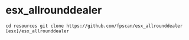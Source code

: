 # esx_allrounddealer

`cd resources
git clone https://github.com/fpscan/esx_allrounddealer [esx]/esx_allrounddealer`

